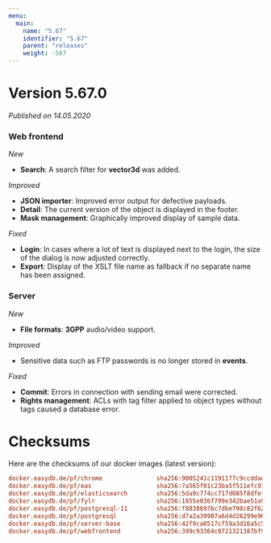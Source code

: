 ```yaml
---
menu:
  main:
    name: "5.67"
    identifier: "5.67"
    parent: "releases"
    weight: -567
---
```


# Version 5.67.0

*Published on 14.05.2020*

### Web frontend

*New*

- **Search**: A search filter for **vector3d** was added.

*Improved*

- **JSON importer**: Improved error output for defective payloads.
- **Detail**: The current version of the object is displayed in the footer.
- **Mask management**: Graphically improved display of sample data.

*Fixed*

- **Login**: In cases where a lot of text is displayed next to the login, the size of the dialog is now adjusted correctly.
- **Export**: Display of the XSLT file name as fallback if no separate name has been assigned.

### Server

*New*

- **File formats**: **3GPP** audio/video support.

*Improved*

- Sensitive data such as FTP passwords is no longer stored in **events**.

*Fixed*

- **Commit**: Errors in connection with sending email were corrected.
- **Rights management**: ACLs with tag filter applied to object types without tags caused a database error.

# Checksums

Here are the checksums of our docker images (latest version):

```ini
docker.easydb.de/pf/chrome               sha256:9005241c1191177c9ccddadba843ddd09d1ebee337acd1ff4c68217521397b0a
docker.easydb.de/pf/eas                  sha256:7a565f01c23ba5f511efc973566495d62ea4cffec7919280ddf0cbec270d0b13
docker.easydb.de/pf/elasticsearch        sha256:5da9c774cc717d085f8dfef1ee5f6602a1633131414ca362a66ca6d905a3ae5f
docker.easydb.de/pf/fylr                 sha256:1855e036f799e342bae51a95c272a78a396cdf005bc48363b85ccfcf950c9e43
docker.easydb.de/pf/postgresql-11        sha256:f88386976c7dbe798c82f62a60aecafa74cf11a6cbbe31688b5b234d81d3758b
docker.easydb.de/pf/postgresql           sha256:d7a2a39907a6d4d26299e960b5f5d968a789384edd5fcd668961d65954d9e8fc
docker.easydb.de/pf/server-base          sha256:42f9ca0517cf59a3d16a5c5493830eeedb1c1d8b74e20b9263a85106ec2f045b
docker.easydb.de/pf/webfrontend          sha256:399c93364c0721321387bf9ccf9800f95c84c8c315b17f35e2c8b3aa15fc4ead
```